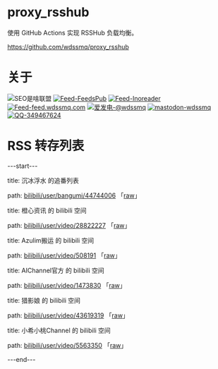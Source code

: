 # proxy_rsshub

使用 GitHub Actions 实现 RSSHub 负载均衡。

https://github.com/wdssmq/proxy_rsshub

# 关于

<p><img src="https://img.shields.io/badge/-SEO%E6%98%AF%E5%95%A5%E8%81%94%E7%9B%9F-yellowgreen" title="SEO是啥联盟" alt="SEO是啥联盟"> <a target="_blank" title="Feed-FeedsPub" href="https://feeds.pub/feed/https%3A%2F%2Fwww.wdssmq.com%2Ffeed.php"><img src="https://img.shields.io/badge/Feed-FeedsPub-brightgreen" title="Feed-FeedsPub" alt="Feed-FeedsPub"></a> <a target="_blank" title="Feed-Inoreader" href="https://www.innoreader.com/feed/https%3A%2F%2Fwww.wdssmq.com%2Ffeed.php"><img src="https://img.shields.io/badge/Feed-Inoreader-blue" title="Feed-Inoreader" alt="Feed-Inoreader"></a> <a target="_blank" title="Feed-feed.wdssmq.com" href="https://feed.wdssmq.com"><img src="https://img.shields.io/badge/Feed-feed.wdssmq.com-yellow" title="Feed-feed.wdssmq.com" alt="Feed-feed.wdssmq.com"></a> <a target="_blank" title="爱发电-@wdssmq" href="https://afdian.net/@wdssmq"><img src="https://img.shields.io/badge/%E7%88%B1%E5%8F%91%E7%94%B5-%40wdssmq-blueviolet" title="爱发电-@wdssmq" alt="爱发电-@wdssmq"></a> <a target="_blank" title="mastodon-wdssmq" href="https://wxw.moe/@wdssmq"><img src="https://img.shields.io/mastodon/follow/142218?domain=https%3A%2F%2Fwxw.moe%2F" title="mastodon-wdssmq" alt="mastodon-wdssmq"></a> <a target="_blank" title="QQ-349467624" href="https://wpa.qq.com/msgrd?v=3&uin=349467624&site=qq&menu=yes"><img src="https://img.shields.io/badge/QQ-349467624-0086F9" title="QQ-349467624" alt="QQ-349467624"></a></p>

# RSS 转存列表

---start---

title: 沉冰浮水 的追番列表

path: [bilibili/user/bangumi/44744006](xml/bilibili_user_bangumi_44744006.xml "沉冰浮水 的追番列表") 「[raw](https://raw.githubusercontent.com/wdssmq/proxy_rsshub/main/xml/bilibili_user_bangumi_44744006.xml "沉冰浮水 的追番列表")」

title: 橙心资讯 的 bilibili 空间

path: [bilibili/user/video/28822227](xml/bilibili_user_video_28822227.xml "橙心资讯 的 bilibili 空间") 「[raw](https://raw.githubusercontent.com/wdssmq/proxy_rsshub/main/xml/bilibili_user_video_28822227.xml "橙心资讯 的 bilibili 空间")」

title: Azulim搬运 的 bilibili 空间

path: [bilibili/user/video/508191](xml/bilibili_user_video_508191.xml "Azulim搬运 的 bilibili 空间") 「[raw](https://raw.githubusercontent.com/wdssmq/proxy_rsshub/main/xml/bilibili_user_video_508191.xml "Azulim搬运 的 bilibili 空间")」

title: AIChannel官方 的 bilibili 空间

path: [bilibili/user/video/1473830](xml/bilibili_user_video_1473830.xml "AIChannel官方 的 bilibili 空间") 「[raw](https://raw.githubusercontent.com/wdssmq/proxy_rsshub/main/xml/bilibili_user_video_1473830.xml "AIChannel官方 的 bilibili 空间")」

title: 猎影娘 的 bilibili 空间

path: [bilibili/user/video/43619319](xml/bilibili_user_video_43619319.xml "猎影娘 的 bilibili 空间") 「[raw](https://raw.githubusercontent.com/wdssmq/proxy_rsshub/main/xml/bilibili_user_video_43619319.xml "猎影娘 的 bilibili 空间")」

title: 小希小桃Channel 的 bilibili 空间

path: [bilibili/user/video/5563350](xml/bilibili_user_video_5563350.xml "小希小桃Channel 的 bilibili 空间") 「[raw](https://raw.githubusercontent.com/wdssmq/proxy_rsshub/main/xml/bilibili_user_video_5563350.xml "小希小桃Channel 的 bilibili 空间")」


---end---
